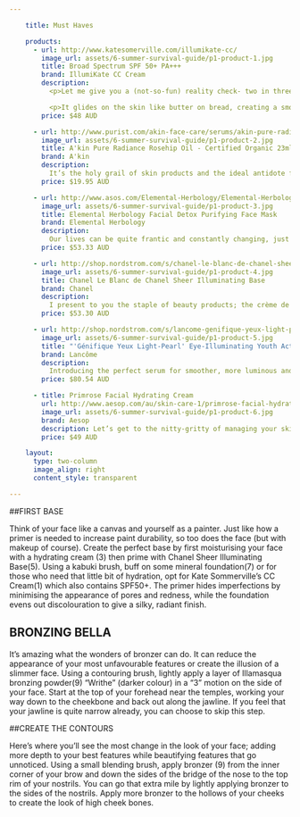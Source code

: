 ```yaml
---

    title: Must Haves

    products:
      - url: http://www.katesomerville.com/illumikate-cc/
        image_url: assets/6-summer-survival-guide/p1-product-1.jpg
        title: Broad Spectrum SPF 50+ PA+++
        brand: IllumiKate CC Cream
        description:
          <p>Let me give you a (not-so-fun) reality check- two in three Australians will be diagnosed with skin cancer. Thus, I present to you a lightweight alternative for those who detest the heavy feel of foundation, with the added benefits of hydration and SPF50+ which offers a greater level of protection. This tinted moisturiser is multifunctional as it instantly minimises the look of imperfections with colours designed to suit several skin tones.</p>

          <p>It glides on the skin like butter on bread, creating a smooth and supple effect, while known brightening agents Arbutin, Licorice Extract and Natural Amino Acids help improve the appearance of discolouration for more luminous skin.</p>
        price: $48 AUD

      - url: http://www.purist.com/akin-face-care/serums/akin-pure-radiance-certified-organic-rosehip-oil-23ml
        image_url: assets/6-summer-survival-guide/p1-product-2.jpg
        title: A'kin Pure Radiance Rosehip Oil - Certified Organic 23ml
        brand: A'kin
        description:
          It’s the holy grail of skin products and the ideal antidote for dry skin without dipping too much into your savings.  It provides a multi-purpose treatment for several issues. It not only restores moisture to dehydrated skin but reduces the signs of ageing and stretch marks through the use of omega 3, 6 and 9. It also contains Provitamin A and E, ensuring the skin is smooth whilst improving the appearance of scars and pimples and giving the skin that radiant glow we’re all aiming for.
        price: $19.95 AUD

      - url: http://www.asos.com/Elemental-Herbology/Elemental-Herbology-Facial-Detox-Purifying-Face-Mask-75ml/Prod/pgeproduct.aspx?iid=2219324&cid=15264&sh=0&pge=0&pgesize=36&sort=-1&clr=Purifying+face+mask
        image_url: assets/6-summer-survival-guide/p1-product-3.jpg
        title: Elemental Herbology Facial Detox Purifying Face Mask
        brand: Elemental Herbology
        description:
          Our lives can be quite frantic and constantly changing, just like our skin! The impact of differing seasons, changes in hormones and our way of living is reflected in the appearance and feel of our skin. Which is why the founder, Kristy Cimesa, has developed this mask to combat these issues and stop spots in their tracks! It’s designed to hydrate, repair, fight free radicals while rebalancing the skin. Containing a deep-cleansing formula of Manuka honey, aloe, fig extract, oat flour and Amazonian Clay, this mask helps to eliminate toxins from the surface while gently exfoliating blocked pores for a softer, radiant appearance. It contains the essential oils of eucalyptus, cedarwood, lavender and rosemary to help balance sebum production.
        price: $53.33 AUD

      - url: http://shop.nordstrom.com/s/chanel-le-blanc-de-chanel-sheer-illuminating-base/2967481
        image_url: assets/6-summer-survival-guide/p1-product-4.jpg
        title: Chanel Le Blanc de Chanel Sheer Illuminating Base
        brand: Chanel
        description:
          I present to you the staple of beauty products; the crème de la crème of makeup essentials. It’s quite surprising the amount of women that don’t use a primer or know it’s worth. So like the idea of waterproofing a pair of your black suede shoes to prolong its life, a primer does the same with makeup! This multi-tasking liquid ‘primes’ skin to set the makeup, while adding subtle contours and a natural dewy glow. This refreshing fluid keeps to its iconic subtle rose scent while smoothing away redness and the appearance of pores.
        price: $53.30 AUD

      - url: http://shop.nordstrom.com/s/lancome-genifique-yeux-light-pearl-eye-illuminating-youth-activating-concentrate/3354644?origin=keywordsearch-personalizedsort&contextualcategoryid=2375500&fashionColor=&resultback=0&cm_sp=personalizedsort-_-searchresults-_-1_0_A
        image_url: assets/6-summer-survival-guide/p1-product-5.jpg
        title: "'Génifique Yeux Light-Pearl' Eye-Illuminating Youth Activating Concentrate"
        brand: Lancôme
        description:
          Introducing the perfect serum for smoother, more luminous and younger looking eyes. This is Lancome’s first eye-illuminating serum, engineered with a unique rotating and massaging applicator to cover  even the most hard-to-reach eye areas. Experience a 360° eye contour transformation above and below the eyes.
        price: $80.54 AUD

      - title: Primrose Facial Hydrating Cream
        url: http://www.aesop.com/au/skin-care-1/primrose-facial-hydrating-cream-2.html
        image_url: assets/6-summer-survival-guide/p1-product-6.jpg
        brand: Aesop
        description: Let’s get to the nitty-gritty of managing your skin this summer! Aesop’s range is essential.  This is Aesop’s most coveted product of daily moisturisers, with the deep absorbing plant extracts designed to hydrate and soften normal, dry and stressed skin. This concoction is high in gamma linoleic acids and is boosted with Primrose and Rose Hip Seed extracts, natural mediums for Vitamin E and C. It also includes hints of sage, wild rosemary and lavender. With this moisturiser radiating herbaceous and earthy scents to captivate ones senses, who can resist?
        price: $49 AUD

    layout:
      type: two-column
      image_align: right
      content_style: transparent

---
```


##FIRST BASE

Think of your face like a canvas and yourself as a painter. Just like how a primer is needed to increase paint durability, so too does the face (but with makeup of course). Create the perfect base by first moisturising your face with a hydrating cream (3) then prime with Chanel Sheer Illuminating Base(5). Using a kabuki brush, buff on some mineral foundation(7) or for those who need that little bit of hydration, opt for Kate Sommerville’s CC Cream(1) which also contains SPF50+. The primer hides imperfections by minimising the appearance of pores and redness, while the foundation evens out discolouration to give a silky, radiant finish.

## BRONZING BELLA

It’s amazing what the wonders of bronzer can do. It can reduce the appearance of your most unfavourable features or create the illusion of a slimmer face. Using a contouring brush, lightly apply a layer of Illamasqua bronzing powder(9) “Writhe” (darker colour) in a “3” motion on the side of your face. Start at the top of your forehead near the temples, working your way down to the cheekbone and back out along the jawline. If you feel that your jawline is quite narrow already, you can choose to skip this step.

##CREATE THE CONTOURS

Here’s where you’ll see the most change in the look of your face; adding more depth to your best features while beautifying features that go unnoticed.
Using a small blending brush, apply bronzer (9) from the inner corner of your brow and down the sides of the bridge of the nose to the top rim of your nostrils. You can go that extra mile by lightly applying bronzer to the sides of the nostrils.
Apply more bronzer to the hollows of your cheeks to create the look of high cheek bones.
